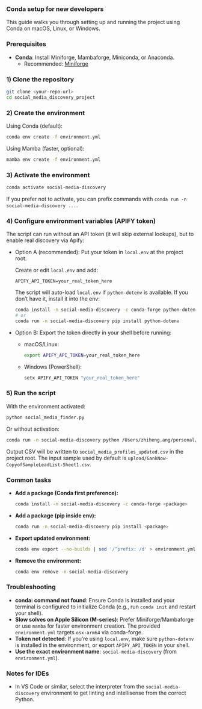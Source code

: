 ### Conda setup for new developers

This guide walks you through setting up and running the project using Conda on macOS, Linux, or Windows.

### Prerequisites

- **Conda**: Install Miniforge, Mambaforge, Miniconda, or Anaconda.
  - Recommended: [Miniforge](https://conda-forge.org/miniforge/)

### 1) Clone the repository

```bash
git clone <your-repo-url>
cd social_media_discovery_project
```

### 2) Create the environment

Using Conda (default):

```bash
conda env create -f environment.yml
```

Using Mamba (faster, optional):

```bash
mamba env create -f environment.yml
```

### 3) Activate the environment

```bash
conda activate social-media-discovery
```

If you prefer not to activate, you can prefix commands with `conda run -n social-media-discovery ...`.

### 4) Configure environment variables (APIFY token)

The script can run without an API token (it will skip external lookups), but to enable real discovery via Apify:

- Option A (recommended): Put your token in `local.env` at the project root.

  Create or edit `local.env` and add:
  ```
  APIFY_API_TOKEN=your_real_token_here
  ```

  The script will auto-load `local.env` if `python-dotenv` is available. If you don’t have it, install it into the env:
  ```bash
  conda install -n social-media-discovery -c conda-forge python-dotenv
  # or
  conda run -n social-media-discovery pip install python-dotenv
  ```

- Option B: Export the token directly in your shell before running:
  - macOS/Linux:
    ```bash
    export APIFY_API_TOKEN=your_real_token_here
    ```
  - Windows (PowerShell):
    ```powershell
    setx APIFY_API_TOKEN "your_real_token_here"
    ```

### 5) Run the script

With the environment activated:

```bash
python social_media_finder.py
```

Or without activation:

```bash
conda run -n social-media-discovery python /Users/zhiheng.ang/personal/social_media_discovery_project/social_media_finder.py
```

Output CSV will be written to `social_media_profiles_updated.csv` in the project root. The input sample used by default is `upload/GankNow-CopyofSampleLeadList-Sheet1.csv`.

### Common tasks

- **Add a package (Conda first preference):**
  ```bash
  conda install -n social-media-discovery -c conda-forge <package>
  ```

- **Add a package (pip inside env):**
  ```bash
  conda run -n social-media-discovery pip install <package>
  ```

- **Export updated environment:**
  ```bash
  conda env export --no-builds | sed '/^prefix: /d' > environment.yml
  ```

- **Remove the environment:**
  ```bash
  conda env remove -n social-media-discovery
  ```

### Troubleshooting

- **conda: command not found**: Ensure Conda is installed and your terminal is configured to initialize Conda (e.g., run `conda init` and restart your shell).
- **Slow solves on Apple Silicon (M-series)**: Prefer Miniforge/Mambaforge or use `mamba` for faster environment creation. The provided `environment.yml` targets `osx-arm64` via conda-forge.
- **Token not detected**: If you’re using `local.env`, make sure `python-dotenv` is installed in the environment, or export `APIFY_API_TOKEN` in your shell.
- **Use the exact environment name**: `social-media-discovery` (from `environment.yml`).

### Notes for IDEs

- In VS Code or similar, select the interpreter from the `social-media-discovery` environment to get linting and intellisense from the correct Python.


